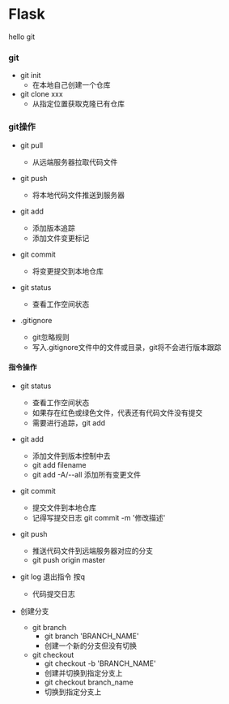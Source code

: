 # Flask
hello git


### git
- git init
    - 在本地自己创建一个仓库 
- git clone xxx
    - 从指定位置获取克隆已有仓库
    
### git操作
- git pull
    - 从远端服务器拉取代码文件
- git push
    - 将本地代码文件推送到服务器
    
- git add
    - 添加版本追踪
    - 添加文件变更标记  
- git commit
    - 将变更提交到本地仓库
- git status
    - 查看工作空间状态
- .gitignore
    - git忽略规则
    - 写入.gitignore文件中的文件或目录，git将不会进行版本跟踪
    
#### 指令操作
- git status    
    - 查看工作空间状态
    - 如果存在红色或绿色文件，代表还有代码文件没有提交
    - 需要进行追踪，git add
- git add
    - 添加文件到版本控制中去
    - git add filename
    - git add -A/--all 添加所有变更文件
- git commit
    - 提交文件到本地仓库
    - 记得写提交日志 git commit -m '修改描述'
- git push
    - 推送代码文件到远端服务器对应的分支
    - git push origin master
    
- git log 退出指令 按q
    - 代码提交日志
    
- 创建分支
    - git branch
        - git branch 'BRANCH_NAME'
        - 创建一个新的分支但没有切换
    - git checkout
        - git checkout -b 'BRANCH_NAME'
        - 创建并切换到指定分支上
        - git checkout branch_name
        - 切换到指定分支上
